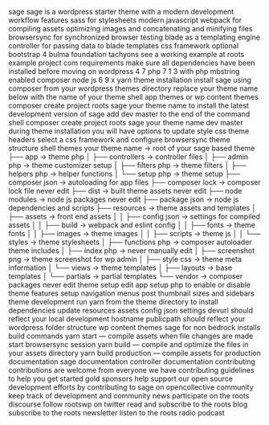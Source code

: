 sage sage is a wordpress starter theme with a modern development workflow features sass for stylesheets modern javascript webpack for compiling assets optimizing images and concatenating and minifying files browsersync for synchronized browser testing blade as a templating engine controller for passing data to blade templates css framework optional bootstrap 4 bulma foundation tachyons see a working example at roots example project com requirements make sure all dependencies have been installed before moving on wordpress 4 7 php 7 1 3 with php mbstring enabled composer node js 6 9 x yarn theme installation install sage using composer from your wordpress themes directory replace your theme name below with the name of your theme shell app themes or wp content themes composer create project roots sage your theme name to install the latest development version of sage add dev master to the end of the command shell composer create project roots sage your theme name dev master during theme installation you will have options to update style css theme headers select a css framework and configure browsersync theme structure shell themes your theme name → root of your sage based theme ├── app → theme php │ ├── controllers → controller files │ ├── admin php → theme customizer setup │ ├── filters php → theme filters │ ├── helpers php → helper functions │ └── setup php → theme setup ├── composer json → autoloading for app files ├── composer lock → composer lock file never edit ├── dist → built theme assets never edit ├── node modules → node js packages never edit ├── package json → node js dependencies and scripts ├── resources → theme assets and templates │ ├── assets → front end assets │ │ ├── config json → settings for compiled assets │ │ ├── build → webpack and eslint config │ │ ├── fonts → theme fonts │ │ ├── images → theme images │ │ ├── scripts → theme js │ │ └── styles → theme stylesheets │ ├── functions php → composer autoloader theme includes │ ├── index php → never manually edit │ ├── screenshot png → theme screenshot for wp admin │ ├── style css → theme meta information │ └── views → theme templates │ ├── layouts → base templates │ └── partials → partial templates └── vendor → composer packages never edit theme setup edit app setup php to enable or disable theme features setup navigation menus post thumbnail sizes and sidebars theme development run yarn from the theme directory to install dependencies update resources assets config json settings devurl should reflect your local development hostname publicpath should reflect your wordpress folder structure wp content themes sage for non bedrock installs build commands yarn start — compile assets when file changes are made start browsersync session yarn build — compile and optimize the files in your assets directory yarn build production — compile assets for production documentation sage documentation controller documentation contributing contributions are welcome from everyone we have contributing guidelines to help you get started gold sponsors help support our open source development efforts by contributing to sage on opencollective community keep track of development and community news participate on the roots discourse follow rootswp on twitter read and subscribe to the roots blog subscribe to the roots newsletter listen to the roots radio podcast